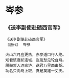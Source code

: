 # 岑参

### 《送李副使赴碛西官军》

```
《送李副使赴碛西官军》
〔唐代〕 岑参

火山六月应更热，赤亭道口行人绝。
知君惯度祁连城，岂能愁见轮台月。
脱鞍暂入酒家垆，送君万里西击胡。
功名只向马上取，真是英雄一丈夫。
```
